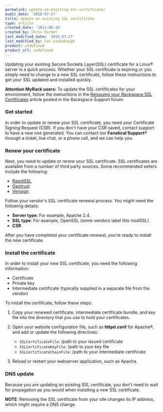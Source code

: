 ```yaml
---
permalink: update-an-existing-ssl-certificate/
audit_date: '2018-07-27'
title: Update an existing SSL certificate
type: article
created_date: '2011-08-16'
created_by: Chris Farmer
last_modified_date: '2018-07-27'
last_modified_by: Cat Lookabaugh
product: undefined
product_url: undefined
---
```


Updating your existing Secure Sockets Layer(SSL) certificate for a Linux&reg;
server is a quick process. Whether your SSL certificate is expiring or you
simply need to change to a new SSL certificate, follow these instructions to
get your SSL updated and installed quickly.

**Attention MyRack users:** To update the SSL certificates for your
environment, follow the instructions in the
[Reissuing your Rackspace SSL Certificates](https://community.rackspace.com/products/f/43/t/4478)
article posted in the Rackspace Support forum.

### Get started

In order to update or renew your SSL certificate, you need your
Certificate Signing Request (CSR). If you don't have your CSR saved, contact
support to have a new one generated. You can contact our **Fanatical Support**&reg;
through a ticket, live chat, or a phone call, and we can help you.

### Renew your certificate

Next, you need to update or renew your SSL certificate. SSL
certificates are available from a number of third party sources. Some
recommended sellers include the following:

-  [RapidSSL](http://www.rapidssl.com)
-  [Geotrust](http://www.geotrust.com)
-  [Verisign](http://www.verisign.com)

Follow your vendor's SSL certificate renewal process. You might
need the following details:

-   **Server type**: For example, Apache 2.4.
-   **SSL type**: For example, OpenSSL (some vendors label this modSSL).
-   **CSR**

After you have completed your certificate renewal, you're ready to install the
new certificate.

### Install the certificate

In order to install your new SSL certificate, you need the following information:

-  Certificate
-  Private key
-  Intermediate certificate (typically supplied in a separate file from the vendor)

To install the certificate, follow these steps:

1. Copy your renewed certificate, intermediate certificate bundle, and key file
   into the directory that you use to hold your certificates.

2. Open your website configuration file, such as **httpd.conf** for Apache&reg;,
   and add or update the following directives:

   - ``SSLCertificateFile``: /path to your issued certificate
   - ``SSLCertificateKeyFile``: /path to your key file
   - ``SSLCertificateChainFile``: /path to your intermediate certificate

3. Reload or restart your webserver application, such as Apache.

### DNS update

Because you are updating an existing SSL certificate, you don't need
to wait for propagation as you would when installing a new SSL certificate.

**NOTE**: Removing the SSL certificate from your site changes its IP address,
which might require a DNS change.
